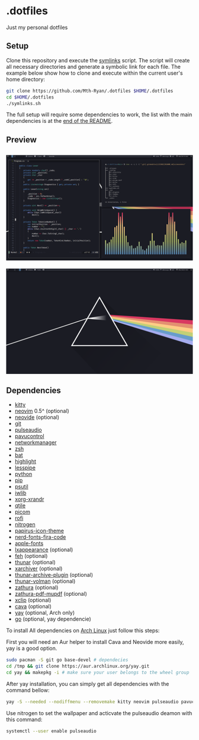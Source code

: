 # .dotfiles
Just my personal dotfiles
## Setup

Clone this repository and execute the [symlinks](./symlinks.sh) script. The script will create all necessary directories and generate a symbolic link for each file.
The example below show how to clone and execute within the current user's home directory:

```bash
git clone https://github.com/Mth-Ryan/.dotfiles $HOME/.dotfiles
cd $HOME/.dotfiles
./symlinks.sh
```
The full setup will require some dependencies to work, the list with the main dependencies is at the [end of the README](#dependencies).

## Preview
![Code Workflow](./assets/Screenshot1.png)
---
![Desktop](./assets/Screenshot2.png)

## Dependencies
* [kitty](https://archlinux.org/packages/community/x86_64/kitty/)
* [neovim](https://archlinux.org/packages/community/x86_64/neovim/) 0.5^ (optional)
* [neovide](https://aur.archlinux.org/packages/neovide/) (optional)
* [git](https://archlinux.org/packages/extra/x86_64/git/)
* [pulseaudio](https://archlinux.org/packages/extra/x86_64/pulseaudio/)
* [pavucontrol](https://archlinux.org/packages/extra/x86_64/pavucontrol/)
* [networkmanager](https://archlinux.org/packages/extra/x86_64/networkmanager/)
* [zsh](https://archlinux.org/packages/extra/x86_64/zsh/)
* [bat](https://archlinux.org/packages/community/x86_64/bat/)
* [highlight](https://archlinux.org/packages/community/x86_64/highlight/)
* [lesspipe](https://archlinux.org/packages/community/any/lesspipe/)
* [python](https://archlinux.org/packages/core/x86_64/python/)
* [pip](https://archlinux.org/packages/extra/any/python-pip/)
* [psutil](https://archlinux.org/packages/community/x86_64/python-psutil/)
* [iwlib](https://archlinux.org/packages/community/x86_64/python-iwlib/)
* [xorg-xrandr](https://archlinux.org/packages/extra/x86_64/xorg-xrandr/)
* [qtile](https://archlinux.org/packages/community/x86_64/qtile/)
* [picom](https://archlinux.org/packages/community/x86_64/picom/)
* [rofi](https://archlinux.org/packages/community/x86_64/rofi/)
* [nitrogen](https://archlinux.org/packages/extra/x86_64/nitrogen/)
* [papirus-icon-theme](https://archlinux.org/packages/community/any/papirus-icon-theme/)
* [nerd-fonts-fira-code](https://aur.archlinux.org/packages/nerd-fonts-fira-code/)
* [apple-fonts](https://aur.archlinux.org/packages/apple-fonts/)
* [lxappearance](https://archlinux.org/packages/community/x86_64/lxappearance/) (optional)
* [feh](https://archlinux.org/packages/extra/x86_64/feh/) (optional)
* [thunar](https://archlinux.org/packages/extra/x86_64/thunar/) (optional)
* [xarchiver](https://archlinux.org/packages/community/x86_64/xarchiver/) (optional)
* [thunar-archive-plugin](https://archlinux.org/packages/extra/x86_64/thunar-archive-plugin/) (optional)
* [thunar-volman](https://archlinux.org/packages/extra/x86_64/thunar-volman/) (optional)
* [zathura](https://archlinux.org/packages/community/x86_64/zathura/) (optional)
* [zathura-pdf-mupdf](https://archlinux.org/packages/community/x86_64/zathura-pdf-mupdf/) (optional)
* [xclip](https://archlinux.org/packages/extra/x86_64/xclip/) (optional)
* [cava](https://aur.archlinux.org/packages/cava/) (optional)
* [yay](https://aur.archlinux.org/yay/) (optional, Arch only)
* [go](https://archlinux.org/packages/community/x86_64/go/) (optional, yay dependencie)

To install All dependencies on [Arch Linux](https://archlinux.org/) just follow this steps:

First you will need an Aur helper to install Cava and Neovide more easily, yay is a good option.

```bash
sudo pacman -S git go base-devel # dependecies 
cd /tmp && git clone https://aur.archlinux.org/yay.git
cd yay && makepkg -i # make sure your user belongs to the wheel group
```

After yay installation, you can simply get all dependencies with the command bellow:

```bash
yay -S --needed --nodiffmenu --removemake kitty neovim pulseaudio pavucontrol networkmanager zsh bat highlight lesspipe python python-iwlib python-psutil xorg-xrandr qtile picom rofi nitrogen nerd-fonts-fira-code apple-fonts lxappearance thunar xarchiver thunar-archive-plugin thunar-volman feh papirus-icon-theme zathura zathura-pdf-mupdf xclip neovide-git cava
```

Use nitrogen to set the wallpaper and acticvate the pulseaudio deamon with this command:

```bash
systemctl --user enable pulseaudio 
```
